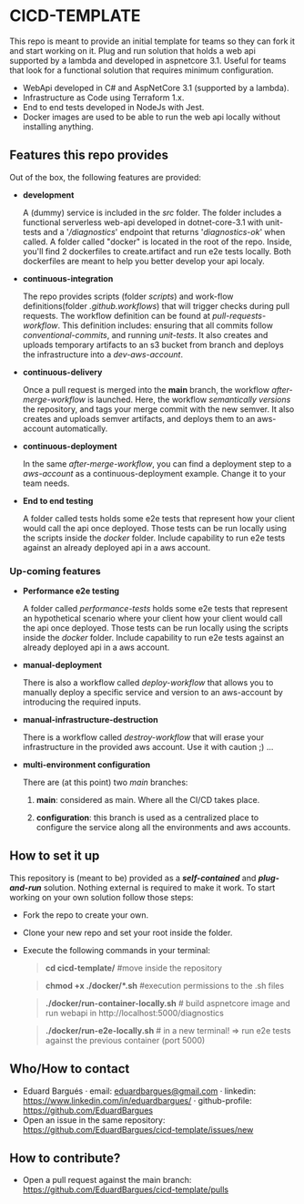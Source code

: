 # CICD-TEMPLATE

This repo is meant to provide an initial template for teams so they can fork it and start working on it. Plug and run solution that holds a web api supported by a lambda and developed in aspnetcore 3.1. Useful for teams that look for a functional solution that requires minimum configuration.

- WebApi developed in C# and AspNetCore 3.1 (supported by a lambda).
- Infrastructure as Code using Terraform 1.x.
- End to end tests developed in NodeJs with Jest.
- Docker images are used to be able to run the web api locally without installing anything.

## Features this repo provides

Out of the box, the following features are provided:

- **development**

  A (dummy) service is included in the _src_ folder. The folder includes a functional serverless web-api developed in dotnet-core-3.1 with unit-tests and a '_/diagnostics_' endpoint that returns '_diagnostics-ok_' when called.
  A folder called "docker" is located in the root of the repo. Inside, you'll find 2 dockerfiles to create.artifact and run e2e tests locally. Both dockerfiles are meant to help you better develop your api localy.

- **continuous-integration**

  The repo provides scripts (folder _scripts_) and work-flow definitions(folder _.github.workflows_) that will trigger checks during pull requests. The workflow definition can be found at _pull-requests-workflow_. This definition includes: ensuring that all commits follow _conventional-commits_, and running _unit-tests_. It also creates and uploads temporary artifacts to an s3 bucket from branch and deploys the infrastructure into a _dev-aws-account_.

- **continuous-delivery**

  Once a pull request is merged into the **main** branch, the workflow _after-merge-workflow_ is launched. Here, the workflow _semantically versions_ the repository, and tags your merge commit with the new semver. It also creates and uploads semver artifacts, and deploys them to an aws-account automatically.

- **continuous-deployment**

  In the same _after-merge-workflow_, you can find a deployment step to a _aws-account_ as a continuous-deployment example. Change it to your team needs.

- **End to end testing**

  A folder called tests holds some e2e tests that represent how your client would call the api once deployed. Those tests can be run locally using the scripts inside the _docker_ folder. Include capability to run e2e tests against an already deployed api in a aws account.

### Up-coming features

- **Performance e2e testing**

  A folder called _performance-tests_ holds some e2e tests that represent an hypothetical scenario where your client how your client would call the api once deployed. Those tests can be run locally using the scripts inside the _docker_ folder. Include capability to run e2e tests against an already deployed api in a aws account.

- **manual-deployment**

  There is also a workflow called _deploy-workflow_ that allows you to manually deploy a specific service and version to an aws-account by introducing the required inputs.

- **manual-infrastructure-destruction**

  There is a workflow called _destroy-workflow_ that will erase your infrastructure in the provided aws account. Use it with caution ;) ...

- **multi-environment configuration**

  There are (at this point) two _main_ branches:

  1. **main**: considered as main. Where all the CI/CD takes place.

  2. **configuration**: this branch is used as a centralized place to configure the service along all the environments and aws accounts.

## How to set it up

This repository is (meant to be) provided as a **_self-contained_** and **_plug-and-run_** solution. Nothing external is required to make it work.
To start working on your own solution follow those steps:

- Fork the repo to create your own.
- Clone your new repo and set your root inside the folder.
- Execute the following commands in your terminal:

  > **cd cicd-template/** #move inside the repository

  > **chmod +x ./docker/\*.sh** #execution permissions to the .sh files

  > **./docker/run-container-locally.sh** # build aspnetcore image and run webapi in http://localhost:5000/diagnostics

  > **./docker/run-e2e-locally.sh** # in a new terminal! => run e2e tests against the previous container (port 5000)

## Who/How to contact

- Eduard Bargués
  · email: eduardbargues@gmail.com
  · linkedin: https://www.linkedin.com/in/eduardbargues/
  · github-profile: https://github.com/EduardBargues
- Open an issue in the same repository: https://github.com/EduardBargues/cicd-template/issues/new

## How to contribute?

- Open a pull request against the main branch: https://github.com/EduardBargues/cicd-template/pulls
